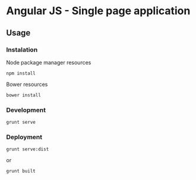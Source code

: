 Angular JS - Single page application
===========

Usage
-------------

### Instalation

Node package manager resources

	npm install

Bower resources

	bower install

### Development

	grunt serve

### Deployment

	grunt serve:dist

or

	grunt built